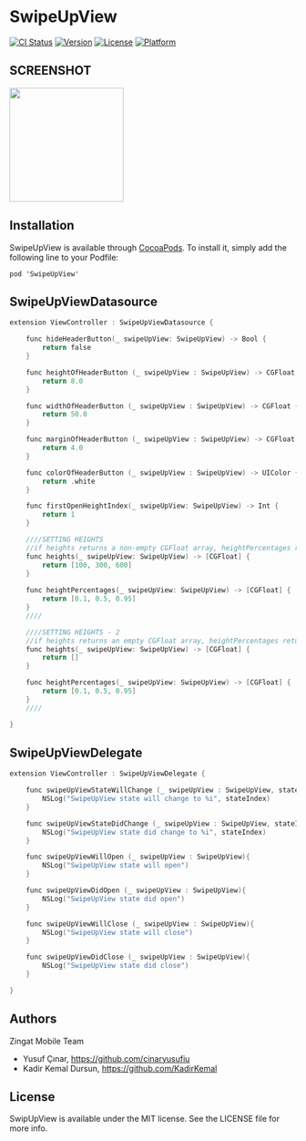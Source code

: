 # SwipeUpView

[![CI Status](https://img.shields.io/travis/kadirkemal/SwipeUpView.svg?style=flat)](https://travis-ci.org/kadirkemal/SwipeUpView)
[![Version](https://img.shields.io/cocoapods/v/SwipeUpView.svg?style=flat)](https://cocoapods.org/pods/SwipeUpView)
[![License](https://img.shields.io/cocoapods/l/SwipeUpView.svg?style=flat)](https://cocoapods.org/pods/SwipeUpView)
[![Platform](https://img.shields.io/cocoapods/p/SwipeUpView.svg?style=flat)](https://cocoapods.org/pods/SwipeUpView)

## SCREENSHOT

<img src="https://raw.githubusercontent.com/zingat/SwipeUpView/master/SwipeUpView.gif" width="200px">

## Installation

SwipeUpView is available through [CocoaPods](http://cocoapods.org). To install it, simply add the following line to your Podfile:

```
pod 'SwipeUpView'
```

## SwipeUpViewDatasource
```objectivec
extension ViewController : SwipeUpViewDatasource {

    func hideHeaderButton(_ swipeUpView: SwipeUpView) -> Bool {
        return false
    }

    func heightOfHeaderButton (_ swipeUpView : SwipeUpView) -> CGFloat {
        return 8.0
    }

    func widthOfHeaderButton (_ swipeUpView : SwipeUpView) -> CGFloat {
        return 50.0
    }

    func marginOfHeaderButton (_ swipeUpView : SwipeUpView) -> CGFloat {
        return 4.0
    }

    func colorOfHeaderButton (_ swipeUpView : SwipeUpView) -> UIColor {
        return .white
    }

    func firstOpenHeightIndex(_ swipeUpView: SwipeUpView) -> Int {
        return 1
    }

    ////SETTING HEIGHTS
    //if heights returns a non-empty CGFloat array, heightPercentages return value is not important
    func heights(_ swipeUpView: SwipeUpView) -> [CGFloat] {
        return [100, 300, 600]
    }
    
    func heightPercentages(_ swipeUpView: SwipeUpView) -> [CGFloat] {
        return [0.1, 0.5, 0.95]
    }
    ////

    ////SETTING HEIGHTS - 2
    //if heights returns an empty CGFloat array, heightPercentages return value will be used
    func heights(_ swipeUpView: SwipeUpView) -> [CGFloat] {
        return []
    }

    func heightPercentages(_ swipeUpView: SwipeUpView) -> [CGFloat] {
        return [0.1, 0.5, 0.95]
    }
    ////

}
```

## SwipeUpViewDelegate
```objectivec
extension ViewController : SwipeUpViewDelegate {

    func swipeUpViewStateWillChange (_ swipeUpView : SwipeUpView, stateIndex : Int){
        NSLog("SwipeUpView state will change to %i", stateIndex)
    }

    func swipeUpViewStateDidChange (_ swipeUpView : SwipeUpView, stateIndex : Int){
        NSLog("SwipeUpView state did change to %i", stateIndex)
    }

    func swipeUpViewWillOpen (_ swipeUpView : SwipeUpView){
        NSLog("SwipeUpView state will open")
    }

    func swipeUpViewDidOpen (_ swipeUpView : SwipeUpView){
        NSLog("SwipeUpView state did open")
    }

    func swipeUpViewWillClose (_ swipeUpView : SwipeUpView){
        NSLog("SwipeUpView state will close")
    }

    func swipeUpViewDidClose (_ swipeUpView : SwipeUpView){
        NSLog("SwipeUpView state did close")
    }

}
```

## Authors

Zingat Mobile Team
+ Yusuf Çınar, https://github.com/cinaryusufiu
+ Kadir Kemal Dursun, https://github.com/KadirKemal

## License

SwipUpView is available under the MIT license. See the LICENSE file for more info.
